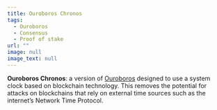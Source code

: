 ```yaml
---
title: Ouroboros Chronos
tags:
  - Ouroboros
  - Consensus
  - Proof of stake
url: ""
image: null
image_text: null
---
```


**Ouroboros Chronos**: a version of [Ouroboros](https://www.essentialcardano.io/glossary/ouroboros) designed to use a system clock based on blockchain technology. This removes the potential for attacks on blockchains that rely on external time sources such as the internet’s Network Time Protocol.
